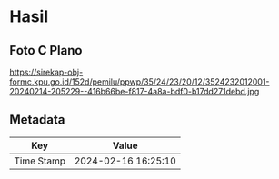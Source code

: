 # Hasil

## Foto C Plano

https://sirekap-obj-formc.kpu.go.id/152d/pemilu/ppwp/35/24/23/20/12/3524232012001-20240214-205229--416b66be-f817-4a8a-bdf0-b17dd271debd.jpg


## Metadata

| Key        | Value               |
| ---------- | ------------------- |
| Time Stamp | 2024-02-16 16:25:10 |



